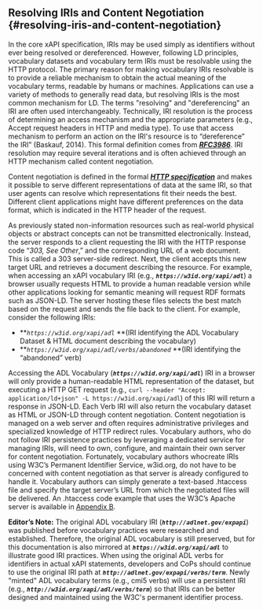 ## Resolving IRIs and Content Negotiation {#resolving-iris-and-content-negotiation}

In the core xAPI specification, IRIs may be used simply as identifiers without ever being resolved or dereferenced. However, following LD principles, vocabulary datasets and vocabulary term IRIs must be resolvable using the HTTP protocol. The primary reason for making vocabulary IRIs resolvable is to provide a reliable mechanism to obtain the actual meaning of the vocabulary terms, readable by humans or machines. Applications can use a variety of methods to generally read data, but resolving IRIs is the most common mechanism for LD. The terms "resolving" and "dereferencing" an IRI are often used interchangeably. Technically, IRI resolution is the process of determining an access mechanism and the appropriate parameters (e.g., Accept request headers in HTTP and media type). To use that access mechanism to perform an action on the IRI's resource is to “dereference” the IRI” (Baskauf, 2014). This formal definition comes from [***RFC3986***](http://tools.ietf.org/html/rfc3986#section-1.2.2). IRI resolution may require several iterations and is often achieved through an HTTP mechanism called content negotiation.

Content negotiation is defined in the formal [***HTTP specification***](http://www.w3.org/Protocols/rfc2616/rfc2616.txt) and makes it possible to serve different representations of data at the same IRI, so that user agents can resolve which representations fit their needs the best. Different client applications might have different preferences on the data format, which is indicated in the HTTP header of the request.

As previously stated non-information resources such as real-world physical objects or abstract concepts can not be transmitted electronically. Instead, the server responds to a client requesting the IRI with the HTTP response code “_303, See Other_,” and the corresponding URL of a web document. This is called a 303 server-side redirect. Next, the client accepts this new target URL and retrieves a document describing the resource. For example, when accessing an xAPI vocabulary IRI (e.g., **_```https://w3id.org/xapi/adl```_**) a browser usually requests HTML to provide a human readable version while other applications looking for semantic meaning will request RDF formats such as JSON-LD. The server hosting these files selects the best match based on the request and sends the file back to the client. For example, consider the following IRIs:

*   **_```https://w3id.org/xapi/adl```_ **(IRI identifying the ADL Vocabulary Dataset & HTML document describing the vocabulary)
*   **_```https://w3id.org/xapi/adl/verbs/abandoned```_ **(IRI identifying the “abandoned” verb)



Accessing the ADL Vocabulary (**_```https://w3id.org/xapi/adl```_**) IRI in a browser will only provide a human-readable HTML representation of the dataset, but executing a HTTP GET request (e.g., ```curl --header "Accept: application/ld+json" -L https://w3id.org/xapi/adl```) of this IRI will return a response in JSON-LD. Each Verb IRI will also return the vocabulary dataset as HTML or JSON-LD through content negotiation. Content negotiation is managed on a web server and often requires administrative privileges and specialized knowledge of HTTP redirect rules. Vocabulary authors, who do not follow IRI persistence practices by leveraging a dedicated service for managing IRIs, will need to own, configure, and maintain their own server for content negotiation. Fortunately, vocabulary authors whocreate IRIs using W3C’s Permanent Identifier Service, w3id.org, do not have to be concerned with content negotiation as that server is already configured to handle it. Vocabulary authors can simply generate a text-based .htaccess file and specify the target server’s URL from which the negotiated files will be delivered. An .htaccess code example that uses the W3C’s Apache server is available in [Appendix B](../appendices/appendix_b_content_negotiation_htaccess_apache_exa.md).

**Editor’s Note:** The original ADL vocabulary IRI (**_```http://adlnet.gov/expapi```_**) was published before vocabulary practices were researched and established. Therefore, the original ADL vocabulary is still preserved, but for this documentation is also mirrored at **_```https://w3id.org/xapi/adl```_** to illustrate good IRI practices. When using the original ADL verbs for identifiers in actual xAPI statements, developers and CoPs should continue to use the original IRI path at **_```http://adlnet.gov/expapi/verbs/term```_**. Newly "minted" ADL vocabulary terms (e.g., cmi5 verbs) will use a persistent IRI (e.g., ***```http://w3id.org/xapi/adl/verbs/term```***) so that IRIs can be better designed and maintained using the W3C's permanent identifier process.